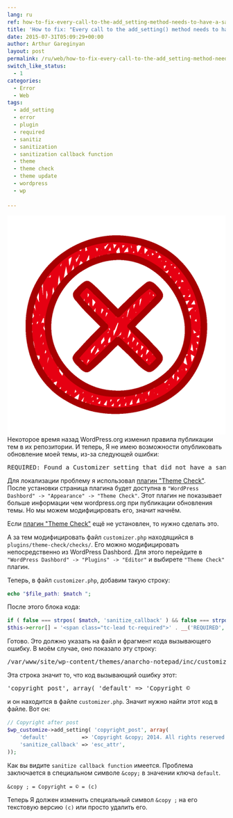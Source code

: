 ```yaml
---
lang: ru
ref: how-to-fix-every-call-to-the-add_setting-method-needs-to-have-a-sanitization
title: 'How to fix: "Every call to the add_setting() method needs to have a sanitization"'
date: 2015-07-31T05:09:29+00:00
author: Arthur Gareginyan
layout: post
permalink: /ru/web/how-to-fix-every-call-to-the-add_setting-method-needs-to-have-a-sanitization.html
switch_like_status:
  - 1
categories:
  - Error
  - Web
tags:
  - add_setting
  - error
  - plugin
  - required
  - sanitiz
  - sanitization
  - sanitization callback function
  - theme
  - theme check
  - theme update
  - wordpress
  - wp

---
```


![thumb](/images/error.png)
Некоторое время назад WordPress.org изменил правила публикации тем в их репозитории. И теперь, Я не имею возможности опубликовать обновление моей темы, из-за следующей ошибки:
 
<pre>
REQUIRED: Found a Customizer setting that did not have a sanitization callback function. Every call to the add_setting() method needs to have a sanitization callback function passed.
</pre>

Для локализации проблему я использовал <a href="https://wordpress.org/plugins/theme-check/" target="_blank">плагин "Theme Check"</a>. После установки страница плагина будет доступна в `"WordPress Dashbord" -> "Appearance" -> "Theme Check"`. Этот плагин не показывает больше информации чем wordpress.org при публикации обновления темы. Но мы можем модифицировать его, значит начнём.

Если <a href="https://wordpress.org/plugins/theme-check/" target="_blank">плагин "Theme Check"</a> ещё не установлен, то нужно сделать это.

А за тем модифицировать файл `customizer.php` находящийся в `plugins/theme-check/checks/`. Его можно модифицировать непосредственно из WordPress Dashbord. Для этого перейдите в `"WordPress Dashbord" -> "Plugins" -> "Editor"` и выбирете `"Theme Check"` плагин.

Теперь, в файл `customizer.php`, добавим такую строку:

```php
echo "$file_path: $match ";
```

После этого блока кода:

```php
if ( false === strpos( $match, 'sanitize_callback' ) && false === strpos( $match, 'sanitize_js_callback' ) ) {
$this->error[] = '<span class="tc-lead tc-required">' . __('REQUIRED','theme-check') . '</span>: ' . __( 'Found a Customizer setting that did not have a sanitization callback function. Every call to the <strong>add_setting()</strong> method needs to have a sanitization callback function passed.', 'theme-check' );
```

Готово. Это должно указать на файл и фрагмент кода вызывающего ошибку. В моём случае, оно показало эту строку:

<pre>
/var/www/site/wp-content/themes/anarcho-notepad/inc/customizer.php: 'copyright_post', array( 'default' => 'Copyright ©
</pre>

Эта строка значит то, что код вызывающий ошибку этот:

<pre>
'copyright_post', array( 'default' => 'Copyright ©
</pre>

и он находится в файле `customizer.php`. Значит нужно найти этот код в файле. Вот он:

```php
// Copyright after post
$wp_customize->add_setting( 'copyright_post', array(
	'default'			=> 'Copyright &copy; 2014. All rights reserved.',
	'sanitize_callback'	=> 'esc_attr',
));
```

Как вы видите `sanitize callback function` имеется. Проблема заключается в специальном символе `&copy;` в значении ключа `default`.

`&copy ; = Copyright = © = (c)`

Теперь Я должен изменить специальный символ `&copy ;` на его текстовую версию `(c)` или просто удалить его.
